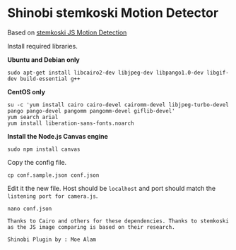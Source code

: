 # Shinobi stemkoski Motion Detector
Based on <a href="https://stemkoski.github.io/Three.js/Webcam-Motion-Detection.html">stemkoski JS Motion Detection</a>

Install required libraries.

**Ubuntu and Debian only**

```
sudo apt-get install libcairo2-dev libjpeg-dev libpango1.0-dev libgif-dev build-essential g++
```

**CentOS only**

```
su -c 'yum install cairo cairo-devel cairomm-devel libjpeg-turbo-devel pango pango-devel pangomm pangomm-devel giflib-devel'
yum search arial
yum install liberation-sans-fonts.noarch
```

**Install the Node.js Canvas engine**

```
sudo npm install canvas
```

Copy the config file.

```
cp conf.sample.json conf.json
```

Edit it the new file. Host should be `localhost` and port should match the `listening port for camera.js`.

```
nano conf.json
```


```
Thanks to Cairo and others for these dependencies. Thanks to stemkoski as the JS image comparing is based on their research.

Shinobi Plugin by : Moe Alam
```